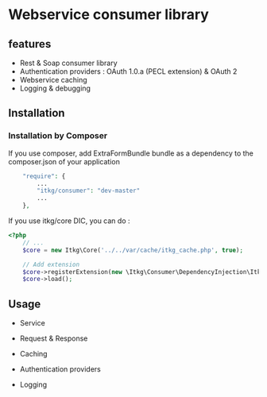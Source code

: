 Webservice consumer library
===========================


## features
* Rest & Soap consumer library
* Authentication providers : OAuth 1.0.a (PECL extension) & OAuth 2
* Webservice caching
* Logging & debugging

## Installation

### Installation by Composer

If you use composer, add ExtraFormBundle bundle as a dependency to the composer.json of your application

```php
    "require": {
        ...
        "itkg/consumer": "dev-master"
        ...
    },

```

If you use itkg/core DIC, you can do :

```php
<?php
    // ...
    $core = new Itkg\Core('../../var/cache/itkg_cache.php', true);

    // Add extension
    $core->registerExtension(new \Itkg\Consumer\DependencyInjection\ItkgConsumerExtension());
    $core->load();

```

## Usage

* Service

* Request & Response

* Caching

* Authentication providers

* Logging